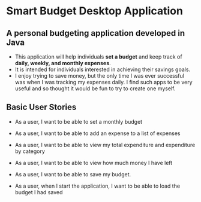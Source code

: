 # Smart Budget Desktop Application

## A personal budgeting application developed in Java

- This application will help individuals **set a budget** and keep track of **daily, weekly, and monthly expenses**. 
- It is intended for individuals interested in achieving their savings goals.
- I enjoy trying to save money, but the only time I was ever successful was when I was tracking my expenses daily.
  I find such apps to be very useful and so thought it would be fun to try to create one myself.

## Basic User Stories

- As a user, I want to be able to set a monthly budget

- As a user, I want to be able to add an expense to a list of expenses

- As a user, I want to be able to view my total expenditure and expenditure by category

- As a user, I want to be able to view how much money I have left

- As a user, I want to be able to save my budget.

- As a user, when I start the application, I want to be able to load the budget I had saved